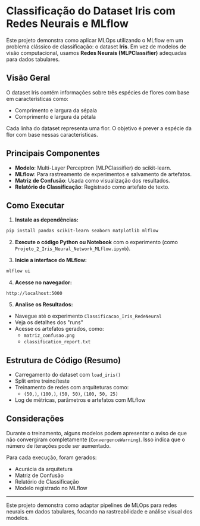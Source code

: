 
# Classificação do Dataset Iris com Redes Neurais e MLflow

Este projeto demonstra como aplicar MLOps utilizando o MLflow em um problema clássico de classificação: o dataset **Iris**. Em vez de modelos de visão computacional, usamos **Redes Neurais (MLPClassifier)** adequadas para dados tabulares.

## Visão Geral

O dataset Iris contém informações sobre três espécies de flores com base em características como:
- Comprimento e largura da sépala
- Comprimento e largura da pétala

Cada linha do dataset representa uma flor. O objetivo é prever a espécie da flor com base nessas características.

## Principais Componentes

- **Modelo**: Multi-Layer Perceptron (MLPClassifier) do scikit-learn.
- **MLflow**: Para rastreamento de experimentos e salvamento de artefatos.
- **Matriz de Confusão**: Usada como visualização dos resultados.
- **Relatório de Classificação**: Registrado como artefato de texto.

## Como Executar

1. **Instale as dependências:**

```bash
pip install pandas scikit-learn seaborn matplotlib mlflow
```

2. **Execute o código Python ou Notebook** com o experimento (como `Projeto_2_Iris_Neural_Network_MLflow.ipynb`).

3. **Inicie a interface do MLflow:**

```bash
mlflow ui
```

4. **Acesse no navegador:**
```
http://localhost:5000
```

5. **Analise os Resultados:**
- Navegue até o experimento `Classificacao_Iris_RedeNeural`
- Veja os detalhes dos "runs"
- Acesse os artefatos gerados, como:
  - `matriz_confusao.png`
  - `classification_report.txt`


## Estrutura de Código (Resumo)

- Carregamento do dataset com `load_iris()`
- Split entre treino/teste
- Treinamento de redes com arquiteturas como:
  - `(50,)`, `(100,)`, `(50, 50)`, `(100, 50, 25)`
- Log de métricas, parâmetros e artefatos com MLflow

## Considerações

Durante o treinamento, alguns modelos podem apresentar o aviso de que não convergiram completamente (`ConvergenceWarning`). Isso indica que o número de iterações pode ser aumentado.

Para cada execução, foram gerados:
- Acurácia da arquitetura
- Matriz de Confusão
- Relatório de Classificação
- Modelo registrado no MLflow

---

Este projeto demonstra como adaptar pipelines de MLOps para redes neurais em dados tabulares, focando na rastreabilidade e análise visual dos modelos.

